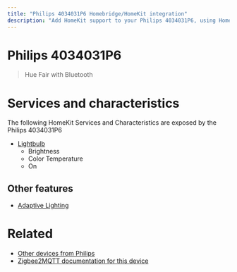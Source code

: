 ```yaml
---
title: "Philips 4034031P6 Homebridge/HomeKit integration"
description: "Add HomeKit support to your Philips 4034031P6, using Homebridge, Zigbee2MQTT and homebridge-z2m."
---
```

<!---
This file has been GENERATED using src/docgen/docgen.ts
DO NOT EDIT THIS FILE MANUALLY!
-->
# Philips 4034031P6
> Hue Fair with Bluetooth


# Services and characteristics
The following HomeKit Services and Characteristics are exposed by
the Philips 4034031P6

* [Lightbulb](../../light.md)
  * Brightness
  * Color Temperature
  * On

## Other features
* [Adaptive Lighting](../../light.md)

# Related
* [Other devices from Philips](../index.md#philips)
* [Zigbee2MQTT documentation for this device](https://www.zigbee2mqtt.io/devices/4034031P6.html)